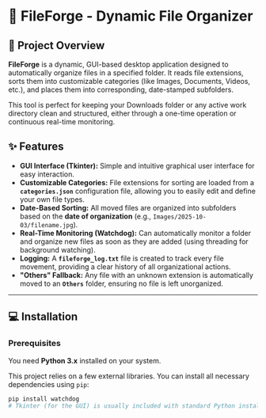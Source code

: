 # 📂 FileForge - Dynamic File Organizer

## 🚀 Project Overview

**FileForge** is a dynamic, GUI-based desktop application designed to automatically organize files in a specified folder. It reads file extensions, sorts them into customizable categories (like Images, Documents, Videos, etc.), and places them into corresponding, date-stamped subfolders.

This tool is perfect for keeping your Downloads folder or any active work directory clean and structured, either through a one-time operation or continuous real-time monitoring.

## ✨ Features

* **GUI Interface (Tkinter):** Simple and intuitive graphical user interface for easy interaction.
* **Customizable Categories:** File extensions for sorting are loaded from a **`categories.json`** configuration file, allowing you to easily edit and define your own file types.
* **Date-Based Sorting:** All moved files are organized into subfolders based on the **date of organization** (e.g., `Images/2025-10-03/filename.jpg`).
* **Real-Time Monitoring (Watchdog):** Can automatically monitor a folder and organize new files as soon as they are added (using threading for background watching).
* **Logging:** A **`fileforge_log.txt`** file is created to track every file movement, providing a clear history of all organizational actions.
* **"Others" Fallback:** Any file with an unknown extension is automatically moved to an **`Others`** folder, ensuring no file is left unorganized.

---

## 💻 Installation

### Prerequisites

You need **Python 3.x** installed on your system.

This project relies on a few external libraries. You can install all necessary dependencies using `pip`:

```bash
pip install watchdog
# Tkinter (for the GUI) is usually included with standard Python installations.
